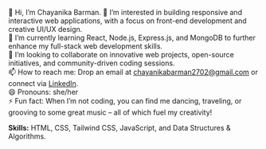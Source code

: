 👋 Hi, I’m Chayanika Barman. 
👀 I’m interested in building responsive and interactive web applications, with a focus on front-end development and creative UI/UX design.  
🌱 I’m currently learning React, Node.js, Express.js, and MongoDB to further enhance my full-stack web development skills.  
💞️ I’m looking to collaborate on innovative web projects, open-source initiatives, and community-driven coding sessions.  
📫 How to reach me: Drop an email at [chayanikabarman2702@gmail.com](mailto:chayanikabarman2702@gmail.com) or connect via [LinkedIn](https://www.linkedin.com/in/chayanika-barman/).  
😄 Pronouns: she/her  
⚡ Fun fact: When I’m not coding, you can find me dancing, traveling, or grooving to some great music – all of which fuel my creativity!

**Skills:** HTML, CSS, Tailwind CSS, JavaScript, and Data Structures & Algorithms.

<!---
chayanika-barman/chayanika-barman is a ✨ special ✨ repository because its `README.md` (this file) appears on your GitHub profile.
You can click the Preview link to take a look at your changes.
--->

